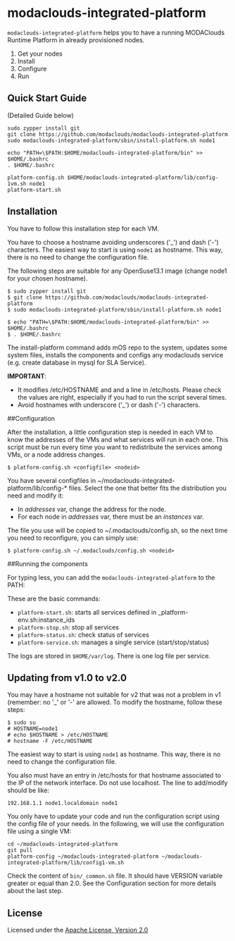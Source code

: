 # modaclouds-integrated-platform

`modaclouds-integrated-platform` helps you to have a running MODAClouds Runtime Platform in already 
provisioned nodes.

1. Get your nodes
2. Install
3. Configure
4. Run


## Quick Start Guide ##

(Detailed Guide below)

    sudo zypper install git
    git clone https://github.com/modaclouds/modaclouds-integrated-platform
    sudo modaclouds-integrated-platform/sbin/install-platform.sh node1

    echo "PATH=\$PATH:$HOME/modaclouds-integrated-platform/bin" >> $HOME/.bashrc
    . $HOME/.bashrc

    platform-config.sh $HOME/modaclouds-integrated-platform/lib/config-1vm.sh node1
    platform-start.sh

## Installation

You have to follow this installation step for each VM.

You have to choose a hostname avoiding underscores ('\_') and dash ('-') characters.
The easiest way to start is using `node1` as hostname. 
This way, there is no need to change the configuration file.

The following steps are suitable for any OpenSuse13.1 image (change node1 for your chosen hostname).

    $ sudo zypper install git
    $ git clone https://github.com/modaclouds/modaclouds-integrated-platform
    $ sudo modaclouds-integrated-platform/sbin/install-platform.sh node1

    $ echo "PATH=\$PATH:$HOME/modaclouds-integrated-platform/bin" >> $HOME/.bashrc
    $ . $HOME/.bashrc

The install-platform command adds mOS repo to the system, updates some system files, installs the components and configs any modaclouds service (e.g. create database in mysql for SLA Service). 

**IMPORTANT**:

* It modifies /etc/HOSTNAME and and a line in /etc/hosts. Please check the values are right, especially if
  you had to run the script several times.
* Avoid hostnames with underscore ('\_') or dash ('-') characters.


##Configuration

After the installation, a little configuration step is needed in each VM to know the addresses 
of the VMs and what services will run in each one. This script must be run every time you want to 
redistribute the services among VMs, or a node address changes.

    $ platform-config.sh <configfile> <nodeid>

You have several configfiles in ~/modaclouds-integrated-platform/lib/config-\* files. Select the one that better fits the 
distribution you need and modify it:

* In _addresses_ var, change the address for the node.
* For each node in _addresses_ var, there must be an _instances_ var.

The file you use will be copied to ~/.modaclouds/config.sh,
so the next time you need to reconfigure, you can simply use:

    $ platform-config.sh ~/.modaclouds/config.sh <nodeid>


##Running the components

For typing less, you can add the `modaclouds-integrated-platform` to the PATH:


These are the basic commands:

* `platform-start.sh`: starts all services defined in \_platform-env.sh:instance\_ids
* `platform-stop.sh`: stop all services 
* `platform-status.sh`: check status of services
* `platform-service.sh`: manages a single service (start/stop/status)

The logs are stored in `$HOME/var/log`. There is one log file per service.

## Updating from v1.0 to v2.0

You may have a hostname not suitable for v2 that was not a problem in v1 (remember: no '\_' or '-' are allowed. To modify the hostname, follow these steps:

    $ sudo su
    # HOSTNAME=node1
    # echo $HOSTNAME > /etc/HOSTNAME
    # hostname -F /etc/HOSTNAME

The easiest way to start is using `node1` as hostname. This way, there is no need to change the configuration file.

You also must have an entry in /etc/hosts for that hostname associated to the IP of the network interface. Do not use localhost. The line to add/modify should be like:

    192.168.1.1 node1.localdomain node1

You only have to update your code and run the configuration script using the config file of your needs. In the following, we will use the configuration file using a single VM:

    cd ~/modaclouds-integrated-platform
    git pull
    platform-config ~/modaclouds-integrated-platform ~/modaclouds-integrated-platform/lib/config1-vm.sh

Check the content of `bin/_common.sh` file. It should have VERSION variable greater or equal than 2.0. See the Configuration section for more details about the last step.

## License ##

Licensed under the [Apache License, Version 2.0][1]

[1]: http://www.apache.org/licenses/LICENSE-2.0
